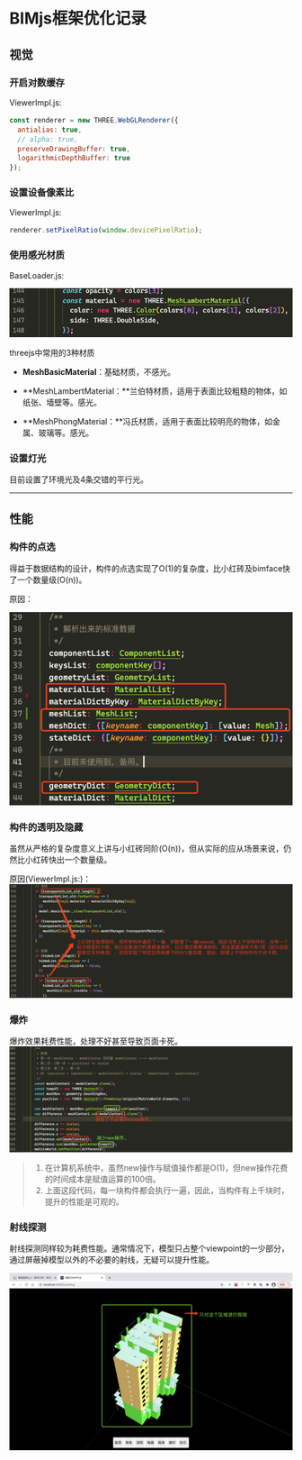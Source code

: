 # BIMjs框架优化记录

## 视觉

### 开启对数缓存

ViewerImpl.js:

```js
const renderer = new THREE.WebGLRenderer({
  antialias: true,
  // alpha: true,
  preserveDrawingBuffer: true,
  logarithmicDepthBuffer: true
});
```

### 设置设备像素比

ViewerImpl.js:

```js
renderer.setPixelRatio(window.devicePixelRatio);
```

### 使用感光材质

BaseLoader.js:

![](/assets/imporct.png)

threejs中常用的3种材质

* **MeshBasicMaterial**：基础材质，不感光。

* **MeshLambertMaterial：**兰伯特材质，适用于表面比较粗糙的物体，如纸张、墙壁等。感光。

* **MeshPhongMaterial：**冯氏材质，适用于表面比较明亮的物体，如金属、玻璃等。感光。

### 设置灯光

目前设置了环境光及4条交错的平行光。

---

## 性能

### 构件的点选

得益于数据结构的设计，构件的点选实现了O\(1\)的复杂度，比小红砖及bimface快了一个数量级\(O\(n\)\)。

原因：

![](/assets/import4.png)

### 构件的透明及隐藏

虽然从严格的复杂度意义上讲与小红砖同阶\(O\(n\)\)，但从实际的应从场景来说，仍然比小红砖快出一个数量级。

原因\(ViewerImpl.js:\)：![](/assets/impyort.png)

### 爆炸

爆炸效果耗费性能，处理不好甚至导致页面卡死。![](/assets/importb.png)

> 1. 在计算机系统中，虽然new操作与赋值操作都是O\(1\)，但new操作花费的时间成本是赋值运算的100倍。
> 2. 上面这段代码，每一块构件都会执行一遍，因此，当构件有上千块时，提升的性能是可观的。

### 射线探测

射线探测同样较为耗费性能。通常情况下，模型只占整个viewpoint的一少部分，通过屏蔽掉模型以外的不必要的射线，无疑可以提升性能。

![](/assets/importt.png)

